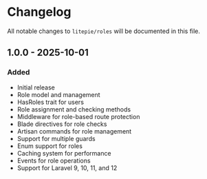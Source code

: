 # Changelog

All notable changes to `litepie/roles` will be documented in this file.

## 1.0.0 - 2025-10-01

### Added
- Initial release
- Role model and management
- HasRoles trait for users
- Role assignment and checking methods
- Middleware for role-based route protection
- Blade directives for role checks
- Artisan commands for role management
- Support for multiple guards
- Enum support for roles
- Caching system for performance
- Events for role operations
- Support for Laravel 9, 10, 11, and 12